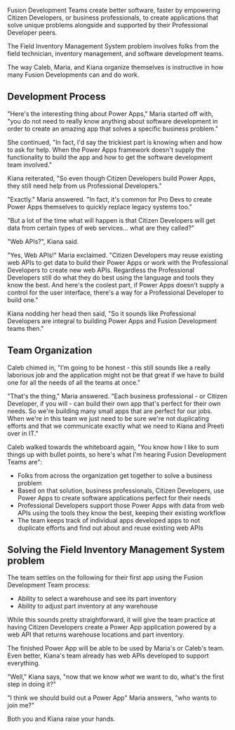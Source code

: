 Fusion Development Teams create better software, faster by empowering Citizen Developers, or business professionals, to create applications that solve unique problems alongside and supported by their Professional Developer peers.

The Field Inventory Management System problem involves folks from the field technician, inventory management, and software development teams.

The way Caleb, Maria, and Kiana organize themselves is instructive in how many Fusion Developments can and do work.

## Development Process

"Here's the interesting thing about Power Apps," Maria started off with, "you do not need to really know anything about software development in order to create an amazing app that solves a specific business problem."

She continued, "In fact, I'd say the trickiest part is knowing when and how to ask for help. When the Power Apps framework doesn't supply the functionality to build the app and how to get the software development team involved."

Kiana reiterated, "So even though Citizen Developers build Power Apps, they still need help from us Professional Developers."

"Exactly." Maria answered. "In fact, it's common for Pro Devs to create Power Apps themselves to quickly replace legacy systems too."

"But a lot of the time what will happen is that Citizen Developers will get data from certain types of web services... what are they called?"

"Web APIs?", Kiana said.

"Yes, Web APIs!" Maria exclaimed. "Citizen Developers may reuse existing web APIs to get data to build their Power Apps or work with the Professional Developers to create new web APIs. Regardless the Professional Developers still do what they do best using the language and tools they know the best. And here's the coolest part, if Power Apps doesn't supply a control for the user interface, there's a way for a Professional Developer to build one."

Kiana nodding her head then said, "So it sounds like Professional Developers are integral to building Power Apps and Fusion Development teams then."

## Team Organization

Caleb chimed in, "I'm going to be honest - this still sounds like a really laborious job and the application might not be that great if we have to build one for all the needs of all the teams at once."

"That's the thing," Maria answered. "Each business professional - or Citizen Developer, if you will - can build their own app that's perfect for their own needs. So we're building many small apps that are perfect for our jobs. When we're in this team we just need to be sure we're not duplicating efforts and that we communicate exactly what we need to Kiana and Preeti over in IT."

Caleb walked towards the whiteboard again, "You know how I like to sum things up with bullet points, so here's what I'm hearing Fusion Development Teams are":

- Folks from across the organization get together to solve a business problem
- Based on that solution, business professionals, Citizen Developers, use Power Apps to create software applications perfect for their needs
- Professional Developers support those Power Apps with data from web APIs using the tools they know the best, keeping their existing workflow
- The team keeps track of individual apps developed apps to not duplicate efforts and find out about and reuse existing web APIs

## Solving the Field Inventory Management System problem

The team settles on the following for their first app using the Fusion Development Team process:

- Ability to select a warehouse and see its part inventory
- Ability to adjust part inventory at any warehouse

While this sounds pretty straightforward, it will give the team practice at having Citizen Developers create a Power App application powered by a web API that returns warehouse locations and part inventory.

The finished Power App will be able to be used by Maria's or Caleb's team. Even better, Kiana's team already has web APIs developed to support everything.

"Well," Kiana says, "now that we know _what_ we want to do, what's the first step in doing it?"

"I think we should build out a Power App" Maria answers, "who wants to join me?"

Both you and Kiana raise your hands.
